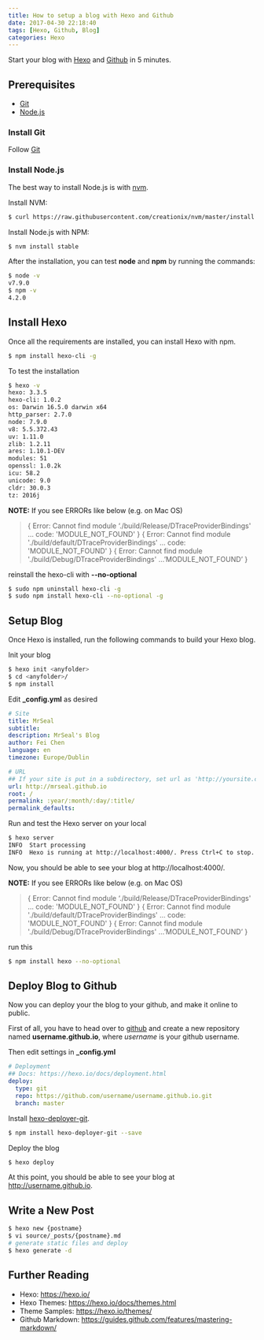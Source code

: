 ```yaml
---
title: How to setup a blog with Hexo and Github
date: 2017-04-30 22:18:40
tags: [Hexo, Github, Blog]
categories: Hexo
---
```

Start your blog with [Hexo](https://hexo.io/) and [Github](https://github.com/) in 5 minutes.

<!-- more -->

## Prerequisites

+ [Git](https://git-scm.com/)
+ [Node.js](https://nodejs.org/en/)

### Install Git
Follow [Git](https://git-scm.com/)

### Install Node.js
The best way to install Node.js is with [nvm](https://github.com/creationix/nvm).

Install NVM:
``` bash
$ curl https://raw.githubusercontent.com/creationix/nvm/master/install.sh | sh
```

Install Node.js with NPM:
``` bash
$ nvm install stable
```

After the installation, you can test **node** and **npm** by running the commands:
``` bash
$ node -v
v7.9.0
$ npm -v
4.2.0
```

## Install Hexo
Once all the requirements are installed, you can install Hexo with npm.
``` bash
$ npm install hexo-cli -g
```

To test the installation
``` bash
$ hexo -v
hexo: 3.3.5
hexo-cli: 1.0.2
os: Darwin 16.5.0 darwin x64
http_parser: 2.7.0
node: 7.9.0
v8: 5.5.372.43
uv: 1.11.0
zlib: 1.2.11
ares: 1.10.1-DEV
modules: 51
openssl: 1.0.2k
icu: 58.2
unicode: 9.0
cldr: 30.0.3
tz: 2016j
```

**NOTE:** If you see ERRORs like below (e.g. on Mac OS)

> { Error: Cannot find module ‘./build/Release/DTraceProviderBindings' … code: 'MODULE_NOT_FOUND' }
> { Error: Cannot find module './build/default/DTraceProviderBindings' … code: 'MODULE_NOT_FOUND' }
> { Error: Cannot find module './build/Debug/DTraceProviderBindings' …’MODULE_NOT_FOUND’ }

reinstall the hexo-cli with **\-\-no-optional**
``` bash
$ sudo npm uninstall hexo-cli -g
$ sudo npm install hexo-cli --no-optional -g
```


## Setup Blog
Once Hexo is installed, run the following commands to build your Hexo blog.

Init your blog
``` bash
$ hexo init <anyfolder>
$ cd <anyfolder>/
$ npm install
```

Edit **_config.yml** as desired
``` yml
# Site
title: MrSeal
subtitle:
description: MrSeal's Blog
author: Fei Chen
language: en
timezone: Europe/Dublin

# URL
## If your site is put in a subdirectory, set url as 'http://yoursite.com/child' and root as '/child/'
url: http://mrseal.github.io
root: /
permalink: :year/:month/:day/:title/
permalink_defaults:
```

Run and test the Hexo server on your local
``` bash
$ hexo server
INFO  Start processing
INFO  Hexo is running at http://localhost:4000/. Press Ctrl+C to stop.
```
Now, you should be able to see your blog at http://localhost:4000/.

**NOTE:** If you see ERRORs like below (e.g. on Mac OS)

> { Error: Cannot find module ‘./build/Release/DTraceProviderBindings' … code: 'MODULE_NOT_FOUND' }
> { Error: Cannot find module './build/default/DTraceProviderBindings' … code: 'MODULE_NOT_FOUND' }
> { Error: Cannot find module './build/Debug/DTraceProviderBindings' …’MODULE_NOT_FOUND’ }

run this
``` bash 
$ npm install hexo --no-optional
```

## Deploy Blog to Github
Now you can deploy your the blog to your github, and make it online to public.

First of all, you have to head over to [github](https://github.com/) and create a new repository named **username.github.io**, where *username* is your github username.

Then edit settings in **_config.yml**
``` yml
# Deployment
## Docs: https://hexo.io/docs/deployment.html
deploy:
  type: git
  repo: https://github.com/username/username.github.io.git
  branch: master
```

Install [hexo-deployer-git](https://github.com/hexojs/hexo-deployer-git).
``` bash
$ npm install hexo-deployer-git --save
```

Deploy the blog
``` bash
$ hexo deploy
```

At this point, you should be able to see your blog at http://username.github.io.


## Write a New Post

``` bash
$ hexo new {postname}
$ vi source/_posts/{postname}.md
# generate static files and deploy
$ hexo generate -d
```


## Further Reading
* Hexo: https://hexo.io/
* Hexo Themes: https://hexo.io/docs/themes.html
* Theme Samples: https://hexo.io/themes/
* Github Markdown: https://guides.github.com/features/mastering-markdown/

